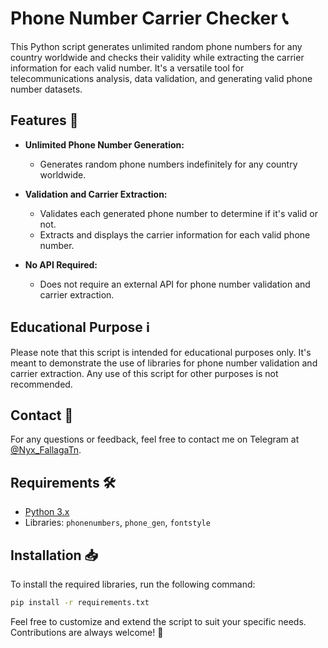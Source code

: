 # Phone Number Carrier Checker 📞

This Python script generates unlimited random phone numbers for any country worldwide and checks their validity while extracting the carrier information for each valid number. It's a versatile tool for telecommunications analysis, data validation, and generating valid phone number datasets.

## Features 🚀

- **Unlimited Phone Number Generation:**
  - Generates random phone numbers indefinitely for any country worldwide.

- **Validation and Carrier Extraction:**
  - Validates each generated phone number to determine if it's valid or not.
  - Extracts and displays the carrier information for each valid phone number.

- **No API Required:**
  - Does not require an external API for phone number validation and carrier extraction.

## Educational Purpose ℹ️
Please note that this script is intended for educational purposes only. It's meant to demonstrate the use of libraries for phone number validation and carrier extraction. Any use of this script for other purposes is not recommended.

## Contact 📧
For any questions or feedback, feel free to contact me on Telegram at [@Nyx_FallagaTn](https://t.me/Nyx_FallagaTn).

## Requirements 🛠️

- [Python 3.x](https://www.python.org/downloads/release/python-3115/)
- Libraries: `phonenumbers`, `phone_gen`, `fontstyle`

## Installation 📥

To install the required libraries, run the following command:

```bash
pip install -r requirements.txt
```

Feel free to customize and extend the script to suit your specific needs. Contributions are always welcome! 🙌
